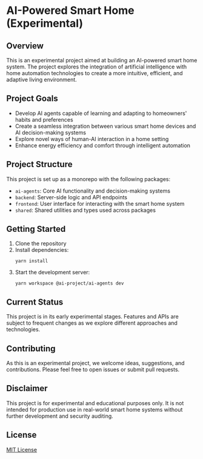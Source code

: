 # AI-Powered Smart Home (Experimental)

## Overview

This is an experimental project aimed at building an AI-powered smart home system. The project explores the integration of artificial intelligence with home automation technologies to create a more intuitive, efficient, and adaptive living environment.

## Project Goals

- Develop AI agents capable of learning and adapting to homeowners' habits and preferences
- Create a seamless integration between various smart home devices and AI decision-making systems
- Explore novel ways of human-AI interaction in a home setting
- Enhance energy efficiency and comfort through intelligent automation

## Project Structure

This project is set up as a monorepo with the following packages:

- `ai-agents`: Core AI functionality and decision-making systems
- `backend`: Server-side logic and API endpoints
- `frontend`: User interface for interacting with the smart home system
- `shared`: Shared utilities and types used across packages

## Getting Started

1. Clone the repository
2. Install dependencies:
   ```
   yarn install
   ```
3. Start the development server:
   ```
   yarn workspace @ai-project/ai-agents dev
   ```

## Current Status

This project is in its early experimental stages. Features and APIs are subject to frequent changes as we explore different approaches and technologies.

## Contributing

As this is an experimental project, we welcome ideas, suggestions, and contributions. Please feel free to open issues or submit pull requests.

## Disclaimer

This project is for experimental and educational purposes only. It is not intended for production use in real-world smart home systems without further development and security auditing.

## License

[MIT License](LICENSE)
